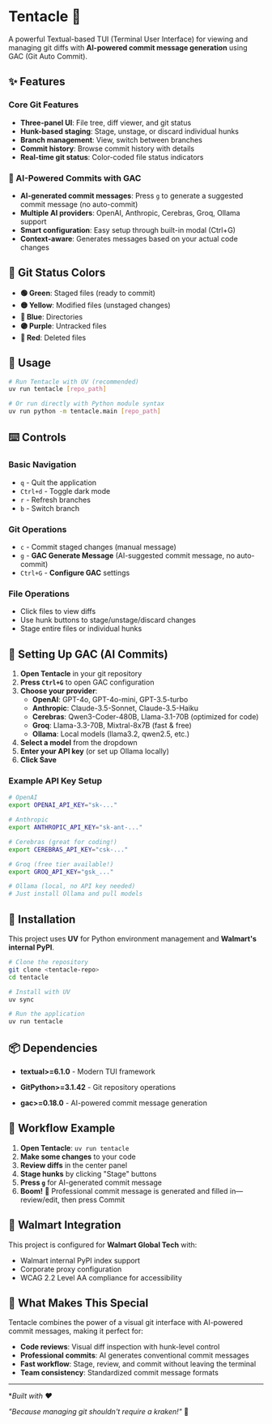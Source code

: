 # Tentacle 🐙

A powerful Textual-based TUI (Terminal User Interface) for viewing and managing git diffs with **AI-powered commit message generation** using GAC (Git Auto Commit).

## ✨ Features

### Core Git Features
- **Three-panel UI**: File tree, diff viewer, and git status
- **Hunk-based staging**: Stage, unstage, or discard individual hunks
- **Branch management**: View, switch between branches
- **Commit history**: Browse commit history with details
- **Real-time git status**: Color-coded file status indicators

### 🤖 AI-Powered Commits with GAC
- **AI-generated commit messages**: Press `g` to generate a suggested commit message (no auto-commit)
- **Multiple AI providers**: OpenAI, Anthropic, Cerebras, Groq, Ollama support
- **Smart configuration**: Easy setup through built-in modal (Ctrl+G)
- **Context-aware**: Generates messages based on your actual code changes

## 🎨 Git Status Colors

- **🟢 Green**: Staged files (ready to commit)
- **🟡 Yellow**: Modified files (unstaged changes)
- **🔵 Blue**: Directories
- **🟣 Purple**: Untracked files
- **🔴 Red**: Deleted files

## 🚀 Usage

```bash
# Run Tentacle with UV (recommended)
uv run tentacle [repo_path]

# Or run directly with Python module syntax
uv run python -m tentacle.main [repo_path]
```

## ⌨️ Controls

### Basic Navigation
- `q` - Quit the application
- `Ctrl+d` - Toggle dark mode
- `r` - Refresh branches
- `b` - Switch branch

### Git Operations
- `c` - Commit staged changes (manual message)
- `g` - **GAC Generate Message** (AI-suggested commit message, no auto-commit)
- `Ctrl+G` - **Configure GAC** settings

### File Operations
- Click files to view diffs
- Use hunk buttons to stage/unstage/discard changes
- Stage entire files or individual hunks

## 🤖 Setting Up GAC (AI Commits)

1. **Open Tentacle** in your git repository
2. **Press `Ctrl+G`** to open GAC configuration
3. **Choose your provider**:
   - **OpenAI**: GPT-4o, GPT-4o-mini, GPT-3.5-turbo
   - **Anthropic**: Claude-3.5-Sonnet, Claude-3.5-Haiku
   - **Cerebras**: Qwen3-Coder-480B, Llama-3.1-70B (optimized for code)
   - **Groq**: Llama-3.3-70B, Mixtral-8x7B (fast & free)
   - **Ollama**: Local models (llama3.2, qwen2.5, etc.)
4. **Select a model** from the dropdown
5. **Enter your API key** (or set up Ollama locally)
6. **Click Save**

### Example API Key Setup
```bash
# OpenAI
export OPENAI_API_KEY="sk-..."

# Anthropic
export ANTHROPIC_API_KEY="sk-ant-..."

# Cerebras (great for coding!)
export CEREBRAS_API_KEY="csk-..."

# Groq (free tier available!)
export GROQ_API_KEY="gsk_..."

# Ollama (local, no API key needed)
# Just install Ollama and pull models
```

## 🔧 Installation

This project uses **UV** for Python environment management and **Walmart's internal PyPI**.

```bash
# Clone the repository
git clone <tentacle-repo>
cd tentacle

# Install with UV
uv sync

# Run the application
uv run tentacle
```

## 📦 Dependencies

- **textual>=6.1.0** - Modern TUI framework
- **GitPython>=3.1.42** - Git repository operations

- **gac>=0.18.0** - AI-powered commit message generation

## 🎯 Workflow Example

1. **Open Tentacle**: `uv run tentacle`
2. **Make some changes** to your code
3. **Review diffs** in the center panel
4. **Stage hunks** by clicking "Stage" buttons
5. **Press `g`** for AI-generated commit message
6. **Boom!** 🎉 Professional commit message is generated and filled in—review/edit, then press Commit

## 🏢 Walmart Integration

This project is configured for **Walmart Global Tech** with:
- Walmart internal PyPI index support
- Corporate proxy configuration
- WCAG 2.2 Level AA compliance for accessibility

## 🔮 What Makes This Special

Tentacle combines the power of a visual git interface with AI-powered commit messages, making it perfect for:

- **Code reviews**: Visual diff inspection with hunk-level control
- **Professional commits**: AI generates conventional commit messages
- **Fast workflow**: Stage, review, and commit without leaving the terminal
- **Team consistency**: Standardized commit message formats

---

**Built with ❤️*

*"Because managing git shouldn't require a kraken!"* 🐙
